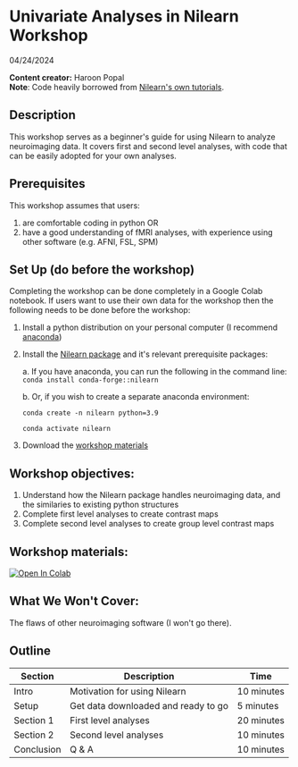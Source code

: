 # Univariate Analyses in Nilearn Workshop
04/24/2024

__**Content creator:**__ Haroon Popal \
**Note**: Code heavily borrowed from [Nilearn's own tutorials](https://nilearn.github.io/dev/auto_examples/04_glm_first_level/index.html). 

## Description
This workshop serves as a beginner's guide for using Nilearn to analyze neuroimaging data. It covers first and second level analyses, with code that can be easily adopted for your own analyses.


## Prerequisites
This workshop assumes that users:
1. are comfortable coding in python OR
2. have a good understanding of fMRI analyses, with experience using other software (e.g. AFNI, FSL, SPM)
   
## Set Up (do before the workshop)
Completing the workshop can be done completely in a Google Colab notebook. If users want to use their own data for the workshop then the following needs to be done before the workshop:

1. Install a python distribution on your personal computer (I recommend [anaconda](https://www.anaconda.com/download/))
2. Install the [Nilearn package](https://nilearn.github.io/dev/quickstart.html#quickstart) and it's relevant prerequisite packages:

   a. If you have anaconda, you can run the following in the command line: `conda install conda-forge::nilearn`
   
   b. Or, if you wish to create a separate anaconda environment:
   
      `conda create -n nilearn python=3.9`
   
      `conda activate nilearn`
   
4. Download the [workshop materials](https://github.com/hspopal/tutorials/archive/refs/heads/main.zip)
    
## Workshop objectives:
1. Understand how the Nilearn package handles neuroimaging data, and the similaries to existing python structures
2. Complete first level analyses to create contrast maps
3. Complete second level analyses to create group level contrast maps

## Workshop materials:
[![Open In Colab](https://colab.research.google.com/assets/colab-badge.svg)](https://colab.research.google.com/github/hspopal/tutorials/blob/main/neuroimaging/univariate_analyses/univariate_analyses.ipynb)

## What We Won't Cover:
The flaws of other neuroimaging software (I won't go there). 

## Outline
| Section | Description | Time |
| --- | --- | --- |
| Intro | Motivation for using Nilearn | 10 minutes |
| Setup | Get data downloaded and ready to go | 5 minutes |
| Section 1 | First level analyses | 20 minutes |
| Section 2 | Second level analyses| 10 minutes |
| Conclusion |  Q & A | 10 minutes |
